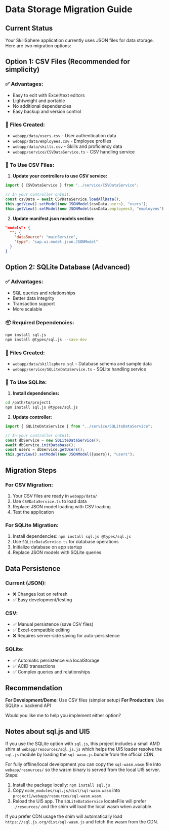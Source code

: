 # Data Storage Migration Guide

## Current Status
Your SkillSphere application currently uses JSON files for data storage. Here are two migration options:

## Option 1: CSV Files (Recommended for simplicity)

### ✅ Advantages:
- Easy to edit with Excel/text editors
- Lightweight and portable
- No additional dependencies
- Easy backup and version control

### 📁 Files Created:
- `webapp/data/users.csv` - User authentication data
- `webapp/data/employees.csv` - Employee profiles
- `webapp/data/skills.csv` - Skills and proficiency data
- `webapp/service/CSVDataService.ts` - CSV handling service

### 🔧 To Use CSV Files:

1. **Update your controllers to use CSV service:**
```typescript
import { CSVDataService } from "../service/CSVDataService";

// In your controller onInit:
const csvData = await CSVDataService.loadAllData();
this.getView().setModel(new JSONModel(csvData.users), "users");
this.getView().setModel(new JSONModel(csvData.employees), "employees");
```

2. **Update manifest.json models section:**
```json
"models": {
  "": {
    "dataSource": "mainService",
    "type": "sap.ui.model.json.JSONModel"
  }
}
```

## Option 2: SQLite Database (Advanced)

### ✅ Advantages:
- SQL queries and relationships
- Better data integrity
- Transaction support
- More scalable

### 📦 Required Dependencies:
```bash
npm install sql.js
npm install @types/sql.js --save-dev
```

### 📁 Files Created:
- `webapp/data/skillsphere.sql` - Database schema and sample data
- `webapp/service/SQLiteDataService.ts` - SQLite handling service

### 🔧 To Use SQLite:

1. **Install dependencies:**
```bash
cd /path/to/project1
npm install sql.js @types/sql.js
```

2. **Update controller:**
```typescript
import { SQLiteDataService } from "../service/SQLiteDataService";

// In your controller onInit:
const dbService = new SQLiteDataService();
await dbService.initDatabase();
const users = dbService.getUsers();
this.getView().setModel(new JSONModel({users}), "users");
```

## Migration Steps

### For CSV Migration:
1. Your CSV files are ready in `webapp/data/`
2. Use `CSVDataService.ts` to load data
3. Replace JSON model loading with CSV loading
4. Test the application

### For SQLite Migration:
1. Install dependencies: `npm install sql.js @types/sql.js`
2. Use `SQLiteDataService.ts` for database operations
3. Initialize database on app startup
4. Replace JSON models with SQLite queries

## Data Persistence

### Current (JSON):
- ❌ Changes lost on refresh
- ✅ Easy development/testing

### CSV:
- ✅ Manual persistence (save CSV files)
- ✅ Excel-compatible editing
- ❌ Requires server-side saving for auto-persistence

### SQLite:
- ✅ Automatic persistence via localStorage
- ✅ ACID transactions
- ✅ Complex queries and relationships

## Recommendation

**For Development/Demo**: Use CSV files (simpler setup)
**For Production**: Use SQLite + backend API

Would you like me to help you implement either option?

## Notes about sql.js and UI5

If you use the SQLite option with `sql.js`, this project includes a small AMD shim at `webapp/resources/sql.js.js` which helps the UI5 loader resolve the `sql.js` module by loading the `sql-wasm.js` bundle from the official CDN.

For fully offline/local development you can copy the `sql-wasm.wasm` file into `webapp/resources/` so the wasm binary is served from the local UI5 server. Steps:

1. Install the package locally: `npm install sql.js`
2. Copy `node_modules/sql.js/dist/sql-wasm.wasm` into `project1/webapp/resources/sql-wasm.wasm`.
3. Reload the UI5 app. The `SQLiteDataService` locateFile will prefer `./resources/` and the shim will load the local wasm when available.

If you prefer CDN usage the shim will automatically load `https://sql.js.org/dist/sql-wasm.js` and fetch the wasm from the CDN.